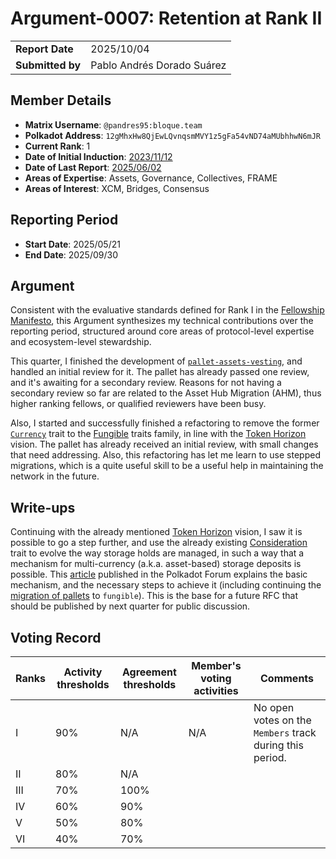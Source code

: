 # Argument-0007: Retention at Rank II

|                  |                            |
| ---------------- | -------------------------- |
| **Report Date**  | 2025/10/04                 |
| **Submitted by** | Pablo Andrés Dorado Suárez |

## Member Details

- **Matrix Username**: `@pandres95:bloque.team`
- **Polkadot Address**: `12gMhxHw8QjEwLQvnqsmMVY1z5gFa54vND74aMUbhhwN6mJR`
- **Current Rank**: 1
- **Date of Initial Induction**: [2023/11/12](https://collectives.subsquare.io/fellowship/referenda/38)
- **Date of Last Report**: [2025/06/02](https://github.com/polkadot-fellows/Evaluations/blob/main//evidence/pandres95/00005-2025-05-promote-rank-II.md)
- **Areas of Expertise**: Assets, Governance, Collectives, FRAME
- **Areas of Interest**: XCM, Bridges, Consensus

## Reporting Period

- **Start Date**: 2025/05/21
- **End Date**: 2025/09/30

## Argument

Consistent with the evaluative standards defined for Rank I in the [Fellowship Manifesto](https://github.com/polkadot-fellows/manifesto/blob/0c3df46d76625980b8b48742cb86f4d8fa6dda8d/manifesto.pdf), this Argument synthesizes my technical contributions over the reporting period, structured around core areas of protocol-level expertise and ecosystem-level stewardship.

This quarter, I finished the development of [`pallet-assets-vesting`](https://github.com/paritytech/polkadot-sdk/pull/7404), and handled an initial review for it. The pallet has already passed one review, and it's awaiting for a secondary review. Reasons for not having a secondary review so far are related to the Asset Hub Migration (AHM), thus higher ranking fellows, or qualified reviewers have been busy.

Also, I started and successfully finished a refactoring to remove the former [`Currency`](https://paritytech.github.io/polkadot-sdk/master/frame_support/traits/tokens/currency/index.html) trait to the [Fungible](https://paritytech.github.io/polkadot-sdk/master/frame_support/traits/tokens/fungible/index.html) traits family, in line with the [Token Horizon](https://github.com/paritytech/polkadot-sdk/issues/327) vision. The pallet has already received an initial review, with small changes that need addressing. Also, this refactoring has let me learn to use stepped migrations, which is a quite useful skill to be a useful help in maintaining the network in the future.

## Write-ups

Continuing with the already mentioned [Token Horizon](https://github.com/paritytech/polkadot-sdk/issues/327) vision, I saw it is possible to go a step further, and use the already existing [Consideration](https://docs.rs/frame-support/latest/frame_support/traits/trait.Consideration.html) trait to evolve the way storage holds are managed, in such a way that a mechanism for multi-currency (a.k.a. asset-based) storage deposits is possible. This [article](https://forum.polkadot.network/t/asset-based-storage-deposit-payments-for-polkadot-kusama/14757) published in the Polkadot Forum explains the basic mechanism, and the necessary steps to achieve it (including continuing the [migration of pallets](https://github.com/paritytech/polkadot-sdk/issues/226) to `fungible`). This is the base for a future RFC that should be published by next quarter for public discussion.

## Voting Record

| Ranks | Activity thresholds | Agreement thresholds | Member's voting activities | Comments                                                 |
| ----- | ------------------- | -------------------- | -------------------------- | -------------------------------------------------------- |
| I     | 90%                 | N/A                  | N/A                        | No open votes on the `Members` track during this period. |
| II    | 80%                 | N/A                  |                            |                                                          |
| III   | 70%                 | 100%                 |                            |                                                          |
| IV    | 60%                 | 90%                  |                            |                                                          |
| V     | 50%                 | 80%                  |                            |                                                          |
| VI    | 40%                 | 70%                  |                            |                                                          |
